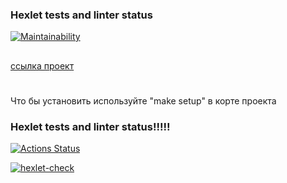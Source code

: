 ### Hexlet tests and linter status
[![Maintainability](https://api.codeclimate.com/v1/badges/d9ac339ab403823ff84d/maintainability)](https://codeclimate.com/github/Shablii/php-project-lvl4/maintainability)

##
[ссылка проект](https://lvl4.herokuapp.com)

#
Что бы установить используйте "make setup" в корте проекта

### Hexlet tests and linter status!!!!!
[![Actions Status](https://github.com/Shablii/php-project-lvl3/actions/workflows/Tests.yml/badge.svg)](https://github.com/Shablii/php-project-lvl3/actions/workflows/Tests.yml)

[![hexlet-check](https://github.com/Shablii/php-project-lvl3/actions/workflows/hexlet-check.yml/badge.svg)](https://github.com/Shablii/php-project-lvl3/actions/workflows/hexlet-check.yml)



